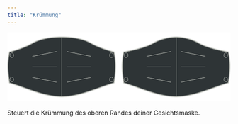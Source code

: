 ```yaml
---
title: "Krümmung"
---
```


![Krümmungs-Option](./curve.svg)

Steuert die Krümmung des oberen Randes deiner Gesichtsmaske.




